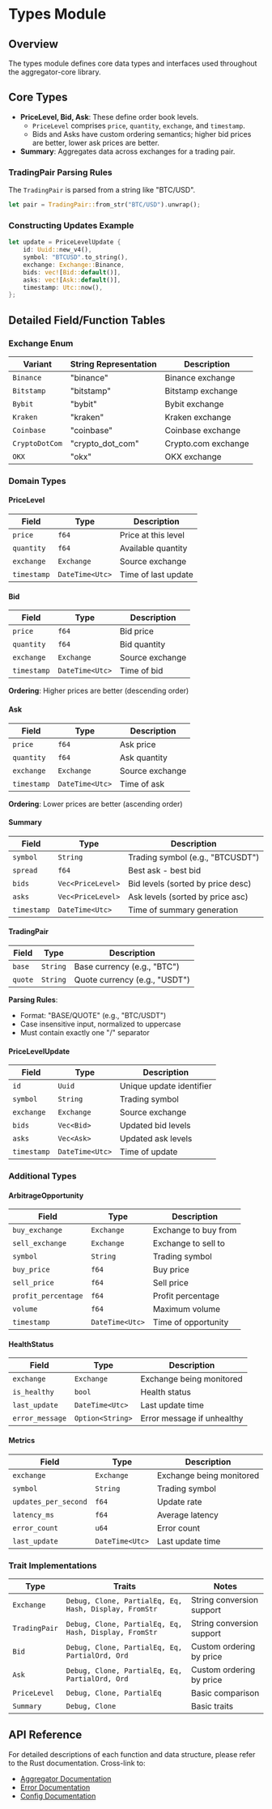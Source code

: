 # Types Module

## Overview

The types module defines core data types and interfaces used throughout the aggregator-core library.

## Core Types

- **PriceLevel, Bid, Ask**: These define order book levels.
  - `PriceLevel` comprises `price`, `quantity`, `exchange`, and `timestamp`.
  - Bids and Asks have custom ordering semantics; higher bid prices are better, lower ask prices are better.
- **Summary**: Aggregates data across exchanges for a trading pair.

### TradingPair Parsing Rules
The `TradingPair` is parsed from a string like "BTC/USD".
```rust
let pair = TradingPair::from_str("BTC/USD").unwrap();
```

### Constructing Updates Example

```rust
let update = PriceLevelUpdate {
    id: Uuid::new_v4(),
    symbol: "BTCUSD".to_string(),
    exchange: Exchange::Binance,
    bids: vec![Bid::default()],
    asks: vec![Ask::default()],
    timestamp: Utc::now(),
};
```

## Detailed Field/Function Tables

### Exchange Enum

| Variant | String Representation | Description |
|---------|----------------------|-------------|
| `Binance` | "binance" | Binance exchange |
| `Bitstamp` | "bitstamp" | Bitstamp exchange |
| `Bybit` | "bybit" | Bybit exchange |
| `Kraken` | "kraken" | Kraken exchange |
| `Coinbase` | "coinbase" | Coinbase exchange |
| `CryptoDotCom` | "crypto_dot_com" | Crypto.com exchange |
| `OKX` | "okx" | OKX exchange |

### Domain Types

#### PriceLevel

| Field | Type | Description |
|-------|------|-------------|
| `price` | `f64` | Price at this level |
| `quantity` | `f64` | Available quantity |
| `exchange` | `Exchange` | Source exchange |
| `timestamp` | `DateTime<Utc>` | Time of last update |

#### Bid

| Field | Type | Description |
|-------|------|-------------|
| `price` | `f64` | Bid price |
| `quantity` | `f64` | Bid quantity |
| `exchange` | `Exchange` | Source exchange |
| `timestamp` | `DateTime<Utc>` | Time of bid |

**Ordering**: Higher prices are better (descending order)

#### Ask

| Field | Type | Description |
|-------|------|-------------|
| `price` | `f64` | Ask price |
| `quantity` | `f64` | Ask quantity |
| `exchange` | `Exchange` | Source exchange |
| `timestamp` | `DateTime<Utc>` | Time of ask |

**Ordering**: Lower prices are better (ascending order)

#### Summary

| Field | Type | Description |
|-------|------|-------------|
| `symbol` | `String` | Trading symbol (e.g., "BTCUSDT") |
| `spread` | `f64` | Best ask - best bid |
| `bids` | `Vec<PriceLevel>` | Bid levels (sorted by price desc) |
| `asks` | `Vec<PriceLevel>` | Ask levels (sorted by price asc) |
| `timestamp` | `DateTime<Utc>` | Time of summary generation |

#### TradingPair

| Field | Type | Description |
|-------|------|-------------|
| `base` | `String` | Base currency (e.g., "BTC") |
| `quote` | `String` | Quote currency (e.g., "USDT") |

**Parsing Rules**: 
- Format: "BASE/QUOTE" (e.g., "BTC/USDT")
- Case insensitive input, normalized to uppercase
- Must contain exactly one "/" separator

#### PriceLevelUpdate

| Field | Type | Description |
|-------|------|-------------|
| `id` | `Uuid` | Unique update identifier |
| `symbol` | `String` | Trading symbol |
| `exchange` | `Exchange` | Source exchange |
| `bids` | `Vec<Bid>` | Updated bid levels |
| `asks` | `Vec<Ask>` | Updated ask levels |
| `timestamp` | `DateTime<Utc>` | Time of update |

### Additional Types

#### ArbitrageOpportunity

| Field | Type | Description |
|-------|------|-------------|
| `buy_exchange` | `Exchange` | Exchange to buy from |
| `sell_exchange` | `Exchange` | Exchange to sell to |
| `symbol` | `String` | Trading symbol |
| `buy_price` | `f64` | Buy price |
| `sell_price` | `f64` | Sell price |
| `profit_percentage` | `f64` | Profit percentage |
| `volume` | `f64` | Maximum volume |
| `timestamp` | `DateTime<Utc>` | Time of opportunity |

#### HealthStatus

| Field | Type | Description |
|-------|------|-------------|
| `exchange` | `Exchange` | Exchange being monitored |
| `is_healthy` | `bool` | Health status |
| `last_update` | `DateTime<Utc>` | Last update time |
| `error_message` | `Option<String>` | Error message if unhealthy |

#### Metrics

| Field | Type | Description |
|-------|------|-------------|
| `exchange` | `Exchange` | Exchange being monitored |
| `symbol` | `String` | Trading symbol |
| `updates_per_second` | `f64` | Update rate |
| `latency_ms` | `f64` | Average latency |
| `error_count` | `u64` | Error count |
| `last_update` | `DateTime<Utc>` | Last update time |

### Trait Implementations

| Type | Traits | Notes |
|------|--------|-------|
| `Exchange` | `Debug, Clone, PartialEq, Eq, Hash, Display, FromStr` | String conversion support |
| `TradingPair` | `Debug, Clone, PartialEq, Eq, Hash, Display, FromStr` | String conversion support |
| `Bid` | `Debug, Clone, PartialEq, Eq, PartialOrd, Ord` | Custom ordering by price |
| `Ask` | `Debug, Clone, PartialEq, Eq, PartialOrd, Ord` | Custom ordering by price |
| `PriceLevel` | `Debug, Clone, PartialEq` | Basic comparison |
| `Summary` | `Debug, Clone` | Basic traits |

## API Reference

For detailed descriptions of each function and data structure, please refer to the Rust documentation. Cross-link to:
- [Aggregator Documentation](aggregator.md)
- [Error Documentation](error.md)
- [Config Documentation](config.md)
